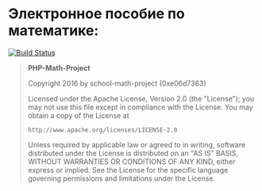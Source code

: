 # Электронное пособие по математике:

[![Build Status](https://travis-ci.org/school-math-project/php-project.svg?branch=master)](https://travis-ci.org/school-math-project/php-project)




>   **PHP-Math-Project**
>
>   Copyright 2016 by school-math-project (0xe06d7363)
>
>   Licensed under the Apache License, Version 2.0 (the "License");
>   you may not use this file except in compliance with the License.
>   You may obtain a copy of the License at
>
>     http://www.apache.org/licenses/LICENSE-2.0
>
>   Unless required by applicable law or agreed to in writing, software
>   distributed under the License is distributed on an "AS IS" BASIS,
>   WITHOUT WARRANTIES OR CONDITIONS OF ANY KIND, either express or implied.
>   See the License for the specific language governing permissions and
>   limitations under the License.
